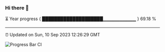 ### Hi there 👋

⏳ Year progress { ████████████████████▁▁▁▁▁▁▁▁▁▁ } 69.18 %

---

⏰ Updated on Sun, 10 Sep 2023 12:26:29 GMT

![Progress Bar CI](https://github.com/liununu/liununu/workflows/Progress%20Bar%20CI/badge.svg)
